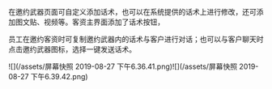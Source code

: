 在邀约武器页面可自定义添加话术，也可以在系统提供的话术上进行修改，还可添加图文贴、视频等。客资主界面添加了话术按钮，

员工在邀约客资时可复制邀约武器内的话术与客户进行对话；也可以与客户聊天时点击邀约武器图标，选择一键发送话术。

![](/assets/屏幕快照 2019-08-27 下午6.36.41.png)![](/assets/屏幕快照 2019-08-27 下午6.39.42.png)

